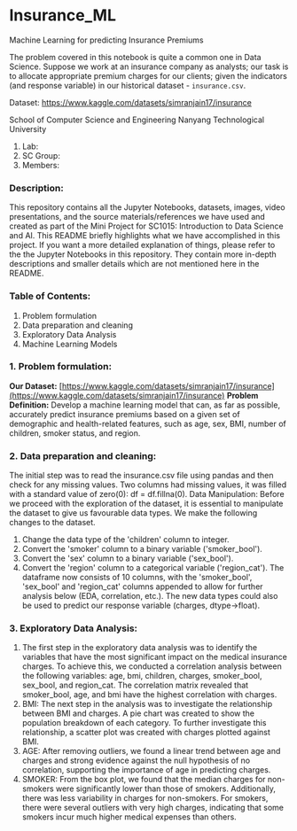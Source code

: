 # Insurance_ML
Machine Learning for predicting Insurance Premiums

The problem covered in this notebook is quite a common one in Data Science. Suppose we work at an insurance company as analysts; our task is to allocate appropriate premium charges for our clients; given the indicators (and response variable) in our historical dataset -  `insurance.csv`. 

Dataset: https://www.kaggle.com/datasets/simranjain17/insurance


School of Computer Science and Engineering Nanyang Technological University 
1. Lab: 
2. SC Group: 
3. Members:

### Description:
This repository contains all the Jupyter Notebooks, datasets, images, video presentations, and the source materials/references we have used and created as part of the Mini Project for SC1015: Introduction to Data Science and AI.
This README briefly highlights what we have accomplished in this project. If you want a more detailed explanation of things, please refer to the the Jupyter Notebooks in this repository. They contain more in-depth descriptions and smaller details which are not mentioned here in the README.

### Table of Contents:
1. Problem formulation
2. Data preparation and cleaning
3. Exploratory Data Analysis
4. Machine Learning Models

### 1. Problem formulation:
**Our Dataset:** [https://www.kaggle.com/datasets/simranjain17/insurance](https://www.kaggle.com/datasets/simranjain17/insurance)
**Problem Definition:** Develop a machine learning model that can, as far as possible, accurately predict insurance premiums based on a given set of demographic and health-related features, such as age, sex, BMI, number of children, smoker status, and region.

### 2. Data preparation and cleaning:
The initial step was to read the insurance.csv file using pandas and then check for any missing values. Two columns had missing values, it was filled with a standard value of zero(0): df = df.fillna(0).
Data Manipulation: Before we proceed with the exploration of the dataset, it is essential to manipulate the dataset to give us favourable data types. We make the following changes to the dataset.
1. Change the data type of the 'children' column to integer.
2. Convert the 'smoker' column to a binary variable ('smoker_bool').
3. Convert the 'sex' column to a binary variable ('sex_bool').
4. Convert the 'region' column to a categorical variable ('region_cat').
The dataframe now consists of 10 columns, with the 'smoker_bool', 'sex_bool' and 'region_cat' columns appended to allow for further analysis below (EDA, correlation, etc.). The new data types could also be used to predict our response variable (charges, dtype->float).

### 3. ****Exploratory Data Analysis:****
1. The first step in the exploratory data analysis was to identify the variables that have the most significant impact on the medical insurance charges. To achieve this, we conducted a correlation analysis between the following variables: age, bmi, children, charges, smoker_bool, sex_bool, and region_cat. The correlation matrix revealed that smoker_bool, age, and bmi have the highest correlation with charges.
2. BMI: The next step in the analysis was to investigate the relationship between BMI and charges. A pie chart was created to show the population breakdown of each category. To further investigate this relationship, a scatter plot was created with charges plotted against BMI.
3. AGE: After removing outliers, we found a linear trend between age and charges and strong evidence against the null hypothesis of no correlation, supporting the importance of age in predicting charges.
4. SMOKER: From the box plot, we found that the median charges for non-smokers were significantly lower than those of smokers. Additionally, there was less variability in charges for non-smokers. For smokers, there were several outliers with very high charges, indicating that some smokers incur much higher medical expenses than others.
